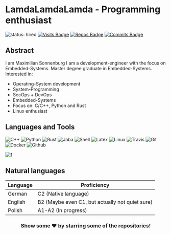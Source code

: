 # LamdaLamdaLamda - Programming enthusiast
![status: hired](https://img.shields.io/badge/status-hired-brightgreen)
[![Visits Badge](https://badges.pufler.dev/visits/LamdaLamdaLamda/LamdaLamdaLamda)](https://badges.pufler.dev)
[![Repos Badge](https://badges.pufler.dev/repos/LamdaLamdaLamda)](https://badges.pufler.dev)
[![Commits Badge](https://badges.pufler.dev/commits/monthly/LamdaLamdaLamda)](https://badges.pufler.dev)


## Abstract

I am Maximilian Sonnenburg I am a development-engineer with the focus on Embedded-Systems. Master degree graduate in Embedded-Systems. Interested in:

- Operating-System development
- System-Programming 
- SecOps + DevOps
- Embedded-Systems
- Focus on: C/C++, Python and Rust
- Linux enthusiast

## Languages and Tools

![C++](https://img.shields.io/badge/-C++-black?style=round-square&logo=c)
![Python](https://img.shields.io/badge/-Python-black?style=round-square&logo=Python)
![Rust](https://img.shields.io/badge/-rust-black?style=round-square&logo=rust)
![Jaba](https://img.shields.io/badge/-java-black?style=round-square&logo=java)
![Shell](https://img.shields.io/badge/-shell-black?style=round-square&logo=shell)
![Latex](https://img.shields.io/badge/-latex-black?style=round-square&logo=latex)
![Linux](https://img.shields.io/badge/-linux-black?style=round-square&logo=linux)
![Travis](https://img.shields.io/badge/-travis-black?style=round-square&logo=travis)
![Git](https://img.shields.io/badge/-Git-black?style=round-square&logo=git)
![Docker](https://img.shields.io/badge/-docker-black?style=round-square&logo=docker)
![Github](https://img.shields.io/badge/-github-black?style=round-square&logo=github)


![1](https://github-readme-stats.vercel.app/api/top-langs/?username=LamdaLamdaLamda&theme=blue-green)


## Natural languages

| Language      | Proficiency                                                               |
| ------------- | ------------------------------------------------------------------------- |
| German  | C2 (Native language)
| English | B2 (Maybe even C1, but actually not quiet sure)                 
| Polish  | A1-A2 (In progress)


<div align="center">

### Show some ❤️ by starring some of the repositories!

<!--
**LamdaLamdaLamda/LamdaLamdaLamda** is a ✨ _special_ ✨ repository because its `README.md` (this file) appears on your GitHub profile.

Here are some ideas to get you started:

- 🔭 I’m currently working on ...
- 🌱 I’m currently learning ...
- 👯 I’m looking to collaborate on ...
- 🤔 I’m looking for help with ...
- 💬 Ask me about ...
- 📫 How to reach me: ...
- 😄 Pronouns: ...
- ⚡ Fun fact: ...
-->
